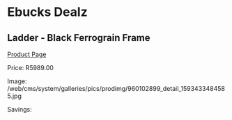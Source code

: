 
# Ebucks Dealz
## Ladder - Black Ferrograin Frame
[Product Page](https://www.ebucks.com/web/shop/productSelected.do?prodId=960102899&catId=1130195724)

Price: R5989.00

Image: /web/cms/system/galleries/pics/prodimg/960102899_detail_1593433484585.jpg

Savings: 


	